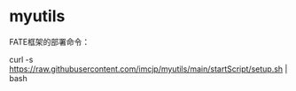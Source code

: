 # myutils
FATE框架的部署命令：

curl -s https://raw.githubusercontent.com/imcjp/myutils/main/startScript/setup.sh | bash
